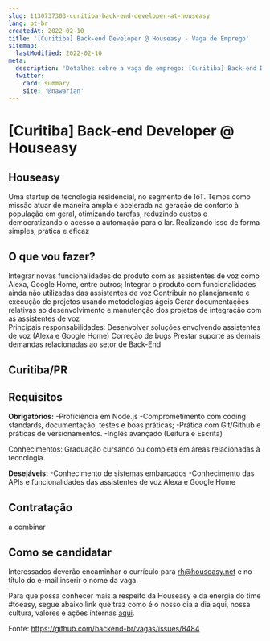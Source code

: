 ```yaml
---
slug: 1130737303-curitiba-back-end-developer-at-houseasy
lang: pt-br
createdAt: 2022-02-10
title: '[Curitiba] Back-end Developer @ Houseasy - Vaga de Emprego'
sitemap:
  lastModified: 2022-02-10
meta:
  description: 'Detalhes sobre a vaga de emprego: [Curitiba] Back-end Developer @ Houseasy'
  twitter:
    card: summary
    site: '@nawarian'
---
```


# [Curitiba] Back-end Developer @ Houseasy

<!--
==================================================
Caso a vaga for remoto durante a pandemia informar no texto "Remoto durante o covid"
==================================================
-->
<!-- 
==================================================
POR FAVOR, SÓ POSTE SE A VAGA FOR PARA BACK-END!

Não faça distinção de gênero no título da vaga.

Use: "Back-End Developer" ao invés de 
"Desenvolvedor Back-End" \o/

Exemplo: `[São Paulo] Back-End Developer @ NOME DA EMPRESA`
==================================================
-->
<!--
==================================================
Caso a vaga for remoto durante a pandemia deixar a linha abaixo
==================================================
-->

## Houseasy

Uma startup de tecnologia residencial, no segmento de IoT. Temos como missão atuar de maneira ampla e acelerada na geração de conforto à população em geral, otimizando tarefas, reduzindo custos e democratizando o acesso a automação para o lar. Realizando isso de forma simples, prática e eficaz

## O que vou fazer?  
Integrar novas funcionalidades do produto com as assistentes de voz como Alexa, Google Home, entre outros; 
Integrar o produto com funcionalidades ainda não utilizadas das assistentes de voz 
Contribuir no planejamento e execução de projetos usando metodologias ágeis 
Gerar documentações relativas ao desenvolvimento e manutenção dos projetos de integração com as assistentes de voz  
Principais responsabilidades: 
Desenvolver soluções envolvendo assistentes de voz (Alexa e Google Home) 
Correção de bugs 
Prestar suporte as demais demandas relacionadas ao setor de Back-End 

## Curitiba/PR

## Requisitos

**Obrigatórios:**
-Proficiência em Node.js 
-Comprometimento com coding standards, documentação, testes e boas práticas; 
-Prática com Git/Github e práticas de versionamentos. 
-Inglês avançado (Leitura e Escrita) 

Conhecimentos: 
Graduação cursando ou completa em áreas relacionadas à tecnologia.  

**Desejáveis:**
-Conhecimento de sistemas embarcados 
-Conhecimento das APIs e funcionalidades das assistentes de voz Alexa e Google Home

## Contratação

a combinar

## Como se candidatar

Interessados deverão encaminhar o currículo para [rh@houseasy.net](mailto:rh@houseasy.net) e no título do e-mail inserir o nome da vaga. 

Para que possa conhecer mais a respeito da Houseasy e da energia do time #toeasy, segue abaixo link que traz como é o nosso dia a dia aqui, nossa cultura, valores e ações internas <a href="https://site.houseasy.net/trabalhe-conosco/">aqui</a>.

Fonte: https://github.com/backend-br/vagas/issues/8484